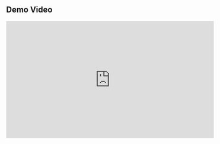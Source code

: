 ## Demo Video

<iframe width="560" height="315" src="https://youtu.be/w78YF_4Urhk"
frameborder="0" allowfullscreen></iframe>